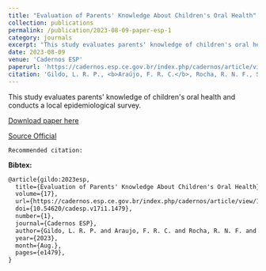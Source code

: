 ```yaml
---
title: "Evaluation of Parents' Knowledge About Children's Oral Health"
collection: publications
permalink: /publication/2023-08-09-paper-esp-1
category: journals
excerpt: "This study evaluates parents' knowledge of children's oral health and conducts a local epidemiological survey."
date: 2023-08-09
venue: 'Cadernos ESP'
paperurl: 'https://cadernos.esp.ce.gov.br/index.php/cadernos/article/view/1479'
citation: 'Gildo, L. R. P., <b>Araújo, F. R. C.</b>, Rocha, R. N. F., Silva, L. B., Ferreira Filho, J. L. (2023). &quot;Evaluation of Parents&apos; Knowledge About Children&apos;s Oral Health.&quot; <i>In Cadernos ESP</i>. (pp. e1479).'
---
```

This study evaluates parents' knowledge of children's oral health and conducts a local epidemiological survey.

[Download paper here](https://renato2012.github.io/files/2023-esp-1.pdf)

[Source Official](https://doi.org/10.54620/cadesp.v17i1.1479)

`Recommended citation:`

**Bibtex:**

```tex
@article{gildo:2023esp,
  title={Evaluation of Parents' Knowledge About Children's Oral Health}, 
  volume={17}, 
  url={https://cadernos.esp.ce.gov.br/index.php/cadernos/article/view/1479},
  doi={10.54620/cadesp.v17i1.1479},
  number={1},
  journal={Cadernos ESP},
  author={Gildo, L. R. P. and Araujo, F. R. C. and Rocha, R. N. F. and Silva, L. B. and Ferreira Filho, J. L.},
  year={2023},
  month={Aug.},
  pages={e1479},
}
```
